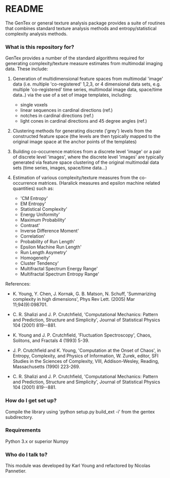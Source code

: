 # README #

The GenTex or general texture analysis package provides a suite of routines that combines standard texture analysis methods and entropy/statistical complexity analysis methods.

### What is this repository for? ###

GenTex provides a number of the standard algorithms required for generating complexity/texture measure estimates from multimodal imaging data. These include:

1. Generation of multidimensional feature spaces from multimodal 'image' data (i.e. multiple 'co-registered' 1,2,3, or 4 dimensional data sets, e.g. multiple 'co-registered' time series, multimodal image data, space/time data..) via the use of a set of image templates, including:
    - single voxels
    - linear sequences in cardinal directions (ref.)
    - notches in cardinal directions (ref.)
    - light cones in cardinal directions and 45 degree angles (ref.)

2. Clustering methods for generating discrete ('grey') levels from the constructed feature space (the levels are then typically mapped to the original image space at the anchor points of the templates)

3. Building co-occurrence matrices from a discrete level 'image' or a pair of discrete level 'images', where the discrete level 'images' are typically generated via feature space clustering of the original multimodal data sets (time series, images, space/time data...)

4. Estimation of various complexity/texture measures from the co-occurrence matrices.
(Haralick measures and epsilon machine related quantities) such as:

    - 'CM Entropy'
    - EM Entropy'
    - Statistical Complexity'
    - Energy Uniformity'
    - Maximum Probability'
    - Contrast'
    - Inverse Difference Moment'
    - Correlation'
    - Probability of Run Length'
    - Epsilon Machine Run Length'
    - Run Length Asymetry'
    - Homogeneity'
    - Cluster Tendency'
    - Multifractal Spectrum Energy Range'
    - Multifractal Spectrum Entropy Range'

References:

* K. Young, Y. Chen, J. Kornak, G. B. Matson, N. Schuff,
'Summarizing complexity in high dimensions',
Phys Rev Lett. (2005) Mar 11;94(9):098701.

* C. R. Shalizi and J. P. Crutchfield, 'Computational
Mechanics: Pattern and Prediction, Structure and Simplicity',
Journal of Statistical Physics 104 (2001) 819--881.

* K. Young and J. P. Crutchfield, 'Fluctuation Spectroscopy',
Chaos, Solitons, and Fractals 4 (1993) 5-39.

* J. P. Crutchfield and K. Young, 'Computation at the
Onset of Chaos', in Entropy, Complexity, and Physics of
Information, W. Zurek, editor, SFI Studies in the Sciences
of Complexity, VIII, Addison-Wesley, Reading, Massachusetts
(1990) 223-269.

* C. R. Shalizi and J. P. Crutchfield, 'Computational
Mechanics: Pattern and Prediction, Structure and Simplicity',
Journal of Statistical Physics 104 (2001) 819--881.


### How do I get set up? ###

Compile the library using 'python setup.py build_ext -i' from the gentex subdirectory.

### Requirements ###

Python 3.x or superior
Numpy 

### Who do I talk to? ###

This module was developed by Karl Young and refactored by Nicolas Pannetier.